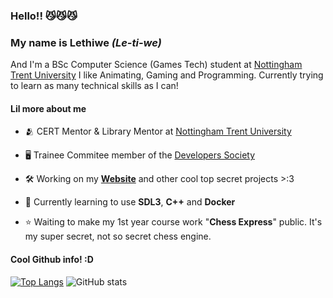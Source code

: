 ### Hello!! 😼😼😼
### My name is Lethiwe *(Le-ti-we)*

And I'm a BSc Computer Science (Games Tech) student at [Nottingham Trent University](https://www.ntu.ac.uk/) 
I like Animating, Gaming and Programming.
Currently trying to learn as many technical skills as I can!

#### Lil more about me

- 🫂 CERT Mentor & Library Mentor at [Nottingham Trent University](https://www.ntu.ac.uk/)
- 🖥️ Trainee Commitee member of the [Developers Society](https://github.com/NTUDevSoc)
- 🛠️ Working on my **[Website](https://github.com/NTUDevSoc)** and other cool top secret projects >:3
- 🔭 Currently learning to use **SDL3**, **C++** and **Docker**

- ⭐ Waiting to make my 1st year course work "**Chess Express**" public. It's my super secret, not so secret chess engine.


#### Cool Github info! :D

[![Top Langs](https://github-readme-stats.vercel.app/api/top-langs/?username=lethiwe-mwendwa&theme=radical)](https://github.com/anuraghazra/github-readme-stats)  ![GitHub stats](https://github-readme-stats.vercel.app/api?username=lethiwe-mwendwa&show_icons=true&theme=radical)
